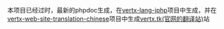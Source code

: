 本项目已经过时，最新的phpdoc生成，在[vertx-lang-jphp](https://github.com/vert-x-cn/vertx-lang-jphp)项目中生成，并在[vertx-web-site-translation-chinese](https://github.com/vert-x-cn/vertx-web-site-translation-chinese)项目中生成[vertx.tk(官网的翻译站)](https://vertx.tk)站
